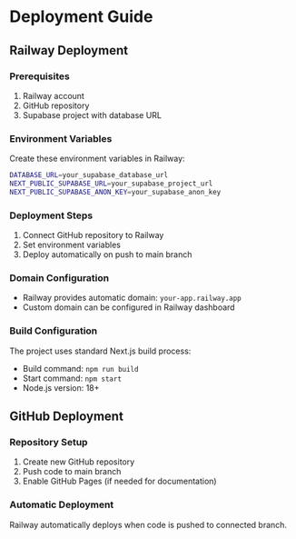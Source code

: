 # Deployment Guide

## Railway Deployment

### Prerequisites
1. Railway account
2. GitHub repository
3. Supabase project with database URL

### Environment Variables
Create these environment variables in Railway:

```bash
DATABASE_URL=your_supabase_database_url
NEXT_PUBLIC_SUPABASE_URL=your_supabase_project_url
NEXT_PUBLIC_SUPABASE_ANON_KEY=your_supabase_anon_key
```

### Deployment Steps
1. Connect GitHub repository to Railway
2. Set environment variables
3. Deploy automatically on push to main branch

### Domain Configuration
- Railway provides automatic domain: `your-app.railway.app`
- Custom domain can be configured in Railway dashboard

### Build Configuration
The project uses standard Next.js build process:
- Build command: `npm run build`
- Start command: `npm start`
- Node.js version: 18+

## GitHub Deployment

### Repository Setup
1. Create new GitHub repository
2. Push code to main branch
3. Enable GitHub Pages (if needed for documentation)

### Automatic Deployment
Railway automatically deploys when code is pushed to connected branch.